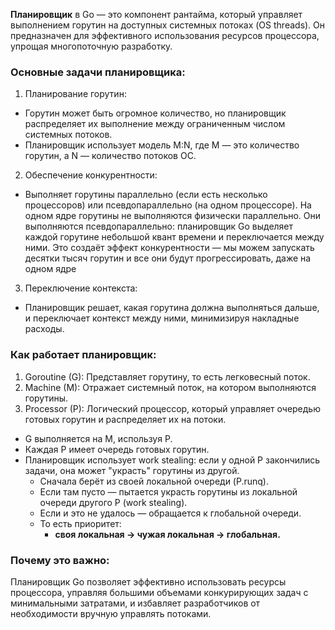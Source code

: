 **Планировщик** в Go — это компонент рантайма, который управляет выполнением горутин на доступных системных потоках (OS threads). Он предназначен для эффективного использования ресурсов процессора, упрощая многопоточную разработку.

### Основные задачи планировщика:
1. Планирование горутин:
- Горутин может быть огромное количество, но планировщик распределяет их выполнение между ограниченным числом системных потоков.
- Планировщик использует модель M:N, где M — это количество горутин, а N — количество потоков ОС.

2. Обеспечение конкурентности:
- Выполняет горутины параллельно (если есть несколько процессоров) или псевдопараллельно (на одном процессоре).
  На одном ядре горутины не выполняются физически параллельно. Они выполняются псевдопараллельно: планировщик Go выделяет каждой горутине небольшой квант времени и переключается между ними. Это создаёт эффект конкурентности — мы можем запускать десятки тысяч горутин и все они будут прогрессировать, даже на одном ядре

3. Переключение контекста:
- Планировщик решает, какая горутина должна выполняться дальше, и переключает контекст между ними, минимизируя накладные расходы.

### Как работает планировщик:
1. Goroutine (G): Представляет горутину, то есть легковесный поток.
2. Machine (M): Отражает системный поток, на котором выполняются горутины.
3. Processor (P): Логический процессор, который управляет очередью готовых горутин и распределяет их на потоки.

- G выполняется на M, используя P.
- Каждая P имеет очередь готовых горутин.
- Планировщик использует work stealing: если у одной P закончились задачи, она может "украсть" горутины из другой.
   - Сначала берёт из своей локальной очереди (P.runq).
   - Если там пусто — пытается украсть горутины из локальной очереди другого P (work stealing).
   - Если и это не удалось — обращается к глобальной очереди.
   - То есть приоритет:
     - **своя локальная → чужая локальная → глобальная.**

### Почему это важно:
Планировщик Go позволяет эффективно использовать ресурсы процессора, управляя большими объемами конкурирующих задач с минимальными затратами, и избавляет разработчиков от необходимости вручную управлять потоками.